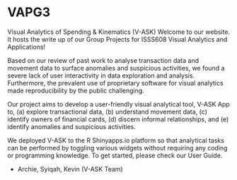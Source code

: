 # VAPG3
Visual Analytics of Spending & Kinematics (V-ASK)
Welcome to our website. It hosts the write up of our Group Projects for ISSS608 Visual Analytics and Applications!

Based on our review of past work to analyse transaction data and movement data to surface anomalies and suspicious activities, we found a severe lack of user interactivity in data exploration and analysis. Furthermore, the prevalent use of proprietary software for visual analytics made reproducibility by the public challenging.

Our project aims to develop a user-friendly visual analytical tool, V-ASK App to, (a) explore transactional data, (b) understand movement data, (c) identify owners of financial cards, (d) discern informal relationships, and (e) identify anomalies and suspicious activities.

We deployed V-ASK to the R Shinyapps.io platform so that analytical tasks can be performed by toggling various widgets without requiring any coding or programming knowledge. To get started, please check our User Guide.

- Archie, Syiqah, Kevin (V-ASK Team)
